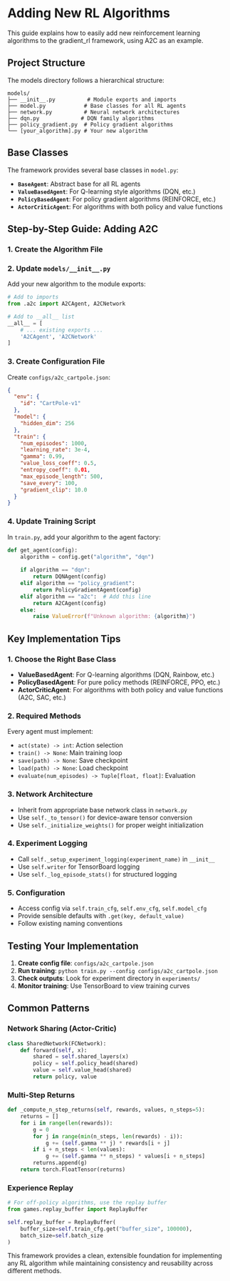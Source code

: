 # Adding New RL Algorithms

This guide explains how to easily add new reinforcement learning algorithms to the gradient_rl framework, using A2C as an example.

## Project Structure

The models directory follows a hierarchical structure:

```
models/
├── __init__.py          # Module exports and imports
├── model.py            # Base classes for all RL agents
├── network.py          # Neural network architectures
├── dqn.py             # DQN family algorithms
├── policy_gradient.py  # Policy gradient algorithms
└── [your_algorithm].py # Your new algorithm
```

## Base Classes

The framework provides several base classes in `model.py`:

- **`BaseAgent`**: Abstract base for all RL agents
- **`ValueBasedAgent`**: For Q-learning style algorithms (DQN, etc.)
- **`PolicyBasedAgent`**: For policy gradient algorithms (REINFORCE, etc.)
- **`ActorCriticAgent`**: For algorithms with both policy and value functions

## Step-by-Step Guide: Adding A2C

### 1. Create the Algorithm File

### 2. Update `models/__init__.py`

Add your new algorithm to the module exports:

```python
# Add to imports
from .a2c import A2CAgent, A2CNetwork

# Add to __all__ list
__all__ = [
    # ... existing exports ...
    'A2CAgent', 'A2CNetwork'
]
```

### 3. Create Configuration File

Create `configs/a2c_cartpole.json`:

```json
{
  "env": {
    "id": "CartPole-v1"
  },
  "model": {
    "hidden_dim": 256
  },
  "train": {
    "num_episodes": 1000,
    "learning_rate": 3e-4,
    "gamma": 0.99,
    "value_loss_coeff": 0.5,
    "entropy_coeff": 0.01,
    "max_episode_length": 500,
    "save_every": 100,
    "gradient_clip": 10.0
  }
}
```

### 4. Update Training Script

In `train.py`, add your algorithm to the agent factory:

```python
def get_agent(config):
    algorithm = config.get("algorithm", "dqn")
    
    if algorithm == "dqn":
        return DQNAgent(config)
    elif algorithm == "policy_gradient":
        return PolicyGradientAgent(config)
    elif algorithm == "a2c":  # Add this line
        return A2CAgent(config)
    else:
        raise ValueError(f"Unknown algorithm: {algorithm}")
```

## Key Implementation Tips

### 1. Choose the Right Base Class
- **ValueBasedAgent**: For Q-learning algorithms (DQN, Rainbow, etc.)
- **PolicyBasedAgent**: For pure policy methods (REINFORCE, PPO, etc.)
- **ActorCriticAgent**: For algorithms with both policy and value functions (A2C, SAC, etc.)

### 2. Required Methods
Every agent must implement:
- `act(state) -> int`: Action selection
- `train() -> None`: Main training loop
- `save(path) -> None`: Save checkpoint
- `load(path) -> None`: Load checkpoint
- `evaluate(num_episodes) -> Tuple[float, float]`: Evaluation

### 3. Network Architecture
- Inherit from appropriate base network class in `network.py`
- Use `self._to_tensor()` for device-aware tensor conversion
- Use `self._initialize_weights()` for proper weight initialization

### 4. Experiment Logging
- Call `self._setup_experiment_logging(experiment_name)` in `__init__`
- Use `self.writer` for TensorBoard logging
- Use `self._log_episode_stats()` for structured logging

### 5. Configuration
- Access config via `self.train_cfg`, `self.env_cfg`, `self.model_cfg`
- Provide sensible defaults with `.get(key, default_value)`
- Follow existing naming conventions

## Testing Your Implementation

1. **Create config file**: `configs/a2c_cartpole.json`
2. **Run training**: `python train.py --config configs/a2c_cartpole.json`
3. **Check outputs**: Look for experiment directory in `experiments/`
4. **Monitor training**: Use TensorBoard to view training curves

## Common Patterns

### Network Sharing (Actor-Critic)
```python
class SharedNetwork(FCNetwork):
    def forward(self, x):
        shared = self.shared_layers(x)
        policy = self.policy_head(shared)
        value = self.value_head(shared)
        return policy, value
```

### Multi-Step Returns
```python
def _compute_n_step_returns(self, rewards, values, n_steps=5):
    returns = []
    for i in range(len(rewards)):
        g = 0
        for j in range(min(n_steps, len(rewards) - i)):
            g += (self.gamma ** j) * rewards[i + j]
        if i + n_steps < len(values):
            g += (self.gamma ** n_steps) * values[i + n_steps]
        returns.append(g)
    return torch.FloatTensor(returns)
```

### Experience Replay
```python
# For off-policy algorithms, use the replay buffer
from games.replay_buffer import ReplayBuffer

self.replay_buffer = ReplayBuffer(
    buffer_size=self.train_cfg.get("buffer_size", 100000),
    batch_size=self.batch_size
)
```

This framework provides a clean, extensible foundation for implementing any RL algorithm while maintaining consistency and reusability across different methods.